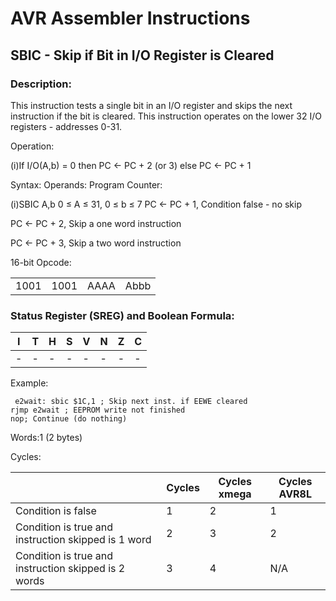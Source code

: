 AVR Assembler Instructions
==========================

SBIC - Skip if Bit in I/O Register is Cleared
---------------------------------------------

### <a href="" id="N18A49"></a> Description:

This instruction tests a single bit in an I/O register and skips the next instruction if the bit is cleared. This instruction operates on the lower 32 I/O registers - addresses 0-31.

Operation:

(i)If I/O(A,b) = 0 then PC ← PC + 2 (or 3) else PC ← PC + 1

Syntax: Operands: Program Counter:

(i)SBIC A,b 0 ≤ A ≤ 31, 0 ≤ b ≤ 7 PC ← PC + 1, Condition false - no skip

PC ← PC + 2, Skip a one word instruction

PC ← PC + 3, Skip a two word instruction

16-bit Opcode:

|      |      |      |      |
|------|------|------|------|
| 1001 | 1001 | AAAA | Abbb |

### <a href="" id="N18A80"></a> Status Register (SREG) and Boolean Formula:

| I   | T   | H   | S   | V   | N   | Z   | C   |
|-----|-----|-----|-----|-----|-----|-----|-----|
| -   | -   | -   | -   | -   | -   | -   | -   |

Example:

``` programlisting
 e2wait: sbic $1C,1 ; Skip next inst. if EEWE cleared
rjmp e2wait ; EEPROM write not finished
nop; Continue (do nothing)
```

Words:1 (2 bytes)

Cycles:

|                                                      | Cycles | Cycles xmega | Cycles AVR8L |
|------------------------------------------------------|--------|--------------|--------------|
| Condition is false                                   | 1      | 2            | 1            |
| Condition is true and instruction skipped is 1 word  | 2      | 3            | 2            |
| Condition is true and instruction skipped is 2 words | 3      | 4            | N/A          |
